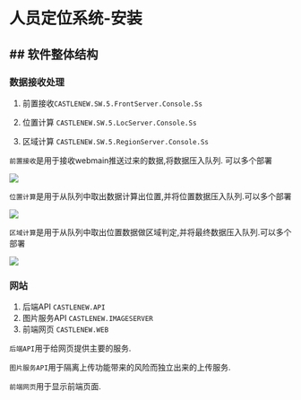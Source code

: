 # 人员定位系统-安装



## ## 软件整体结构

### 数据接收处理

1. 前置接收`CASTLENEW.SW.5.FrontServer.Console.Ss`

2. 位置计算 `CASTLENEW.SW.5.LocServer.Console.Ss`

3. 区域计算 `CASTLENEW.SW.5.RegionServer.Console.Ss`

`前置接收`是用于接收webmain推送过来的数据,将数据压入队列. 可以多个部署

![](https://i.loli.net/2019/11/04/wDUL3dBWAusTKjz.png)

`位置计算`是用于从队列中取出数据计算出位置,并将位置数据压入队列.可以多个部署

![](https://i.loli.net/2019/11/04/kqivM1soZFftr8j.png)

`区域计算`是用于从队列中取出位置数据做区域判定,并将最终数据压入队列.可以多个部署

![](https://i.loli.net/2019/11/04/YAJes42fjhC5DUa.png)

### 网站

1. 后端API `CASTLENEW.API`
2. 图片服务API  `CASTLENEW.IMAGESERVER`
3. 前端网页 `CASTLENEW.WEB`

`后端API`用于给网页提供主要的服务.

`图片服务API`用于隔离上传功能带来的风险而独立出来的上传服务.

`前端网页`用于显示前端页面.











